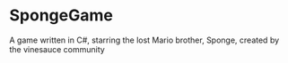 # SpongeGame
A game written in C#, starring the lost Mario brother, Sponge, created by the vinesauce community
